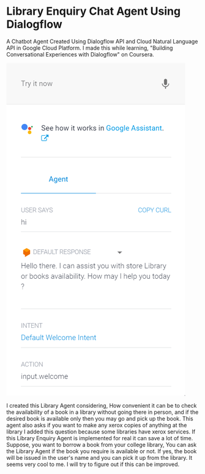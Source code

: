 # Library Enquiry Chat Agent Using Dialogflow

A Chatbot Agent Created Using Dialogflow API and Cloud Natural Language API in Google Cloud Platform. 
I made this while learning, "Building Conversational Experiences with Dialogflow" on Coursera.

![](LM.gif)

I created this Library Agent considering, How convenient it can be to check the availability of a book in a library without going there in person, and if the desired book is available only then you may go and pick up the book. This agent also asks if you want to make any xerox copies of anything at the library I added this question because some libraries have xerox services. If this Library Enquiry Agent is implemented for real it can save a lot of time. Suppose, you want to borrow a book from your college library, You can ask the Library Agent if the book you require is available or not. If yes, the book will be issued in the user's name and you can pick it up from the library.
It seems very cool to me. I will try to figure out if this can be improved.
